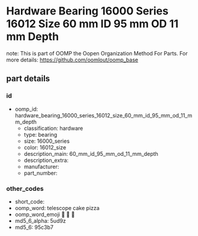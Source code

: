# Hardware Bearing 16000 Series 16012 Size 60 mm ID 95 mm OD 11 mm Depth  

note: This is part of OOMP the Oopen Organization Method For Parts. For more details: https://github.com/oomlout/oomp_base

##  part details





### id
* oomp_id: hardware_bearing_16000_series_16012_size_60_mm_id_95_mm_od_11_mm_depth
  * classification: hardware
  * type: bearing
  * size: 16000_series
  * color: 16012_size
  * description_main: 60_mm_id_95_mm_od_11_mm_depth
  * description_extra: 
  * manufacturer: 
  * part_number: 

### other_codes
* short_code: 
* oomp_word: telescope cake pizza
* oomp_word_emoji :telescope: :cake: :pizza:
* md5_6_alpha: 5ud9z
* md5_6: 95c3b7